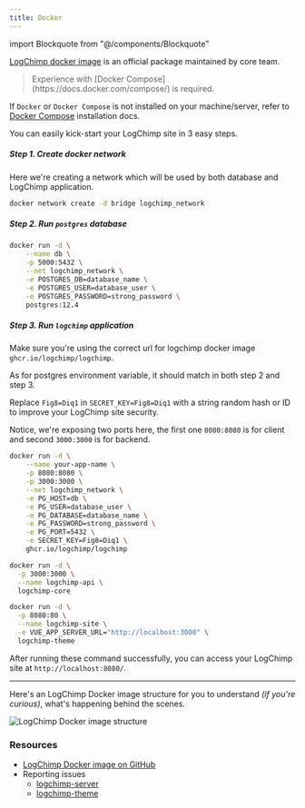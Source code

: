 ```yaml
---
title: Docker
---
```


<!-- components -->

import Blockquote from "@/components/Blockquote"

[LogChimp docker image](https://github.com/orgs/logchimp/packages/container/package/logchimp) is an official package maintained by core team.

<Blockquote type="warning">
  Experience with [Docker Compose](https://docs.docker.com/compose/) is required.
</Blockquote>

If `Docker` or `Docker Compose` is not installed on your machine/server, refer to [Docker Compose](https://docs.docker.com/engine/install/) installation docs.

You can easily kick-start your LogChimp site in 3 easy steps.

##### Step 1. Create docker network

Here we're creating a network which will be used by both database and LogChimp application.

```bash
docker network create -d bridge logchimp_network
```

##### Step 2. Run `postgres` database

```bash
docker run -d \
	--name db \
	-p 5000:5432 \
	--net logchimp_network \
	-e POSTGRES_DB=database_name \
	-e POSTGRES_USER=database_user \
	-e POSTGRES_PASSWORD=strong_password \
	postgres:12.4
```

##### Step 3. Run `logchimp` application

Make sure you're using the correct url for logchimp docker image `ghcr.io/logchimp/logchimp`.

As for postgres environment variable, it should match in both step 2 and step 3.

Replace `Fig8=Diq1` in `SECRET_KEY=Fig8=Diq1` with a string random hash or ID to improve your LogChimp site security.

Notice, we're exposing two ports here, the first one `8080:8080` is for client and second `3000:3000` is for backend.

```bash
docker run -d \
	--name your-app-name \
	-p 8080:8080 \
	-p 3000:3000 \
	--net logchimp_network \
	-e PG_HOST=db \
	-e PG_USER=database_user \
	-e PG_DATABASE=database_name \
	-e PG_PASSWORD=strong_password \
	-e PG_PORT=5432 \
	-e SECRET_KEY=Fig8=Diq1 \
	ghcr.io/logchimp/logchimp
```

```bash
docker run -d \
  -p 3000:3000 \
  --name logchimp-api \
  logchimp-core
```

```bash
docker run -d \
  -p 8080:80 \
  --name logchimp-site \
  -e VUE_APP_SERVER_URL="http://localhost:3000" \
  logchimp-theme
```

After running these command successfully, you can access your LogChimp site at `http://localhost:8080/`.

---

Here's an LogChimp Docker image structure for you to understand _(if you're curious)_, what's happening behind the scenes.

![LogChimp Docker image structure](/images/docs/logchimp-docker-structure.png)

### Resources

- [LogChimp Docker image on GitHub](https://github.com/orgs/logchimp/packages)
- Reporting issues
  - [logchimp-server](https://github.com/logchimp/logchimp)
  - [logchimp-theme](https://github.com/logchimp/theme)
